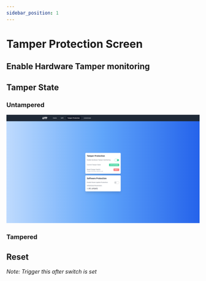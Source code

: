 ```yaml
---
sidebar_position: 1
---
```


# Tamper Protection Screen

## Enable Hardware Tamper monitoring

## Tamper State

### Untampered 
![Untampered](img/untampered.png)

### Tampered 

## Reset 

*Note: Trigger this after switch is set* 